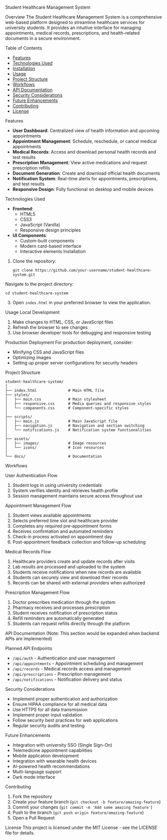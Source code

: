 Student Healthcare Management System

Overview
The Student Healthcare Management System is a comprehensive web-based platform designed to streamline healthcare services for university students. It provides an intuitive interface for managing appointments, medical records, prescriptions, and health-related documents in a secure environment.

Table of Contents
- [Features](#features)
- [Technologies Used](#technologies-used)
- [Installation](#installation)
- [Usage](#usage)
- [Project Structure](#project-structure)
- [Workflows](#workflows)
- [API Documentation](#api-documentation)
- [Security Considerations](#security-considerations)
- [Future Enhancements](#future-enhancements)
- [Contributing](#contributing)
- [License](#license)

Features
- **User Dashboard**: Centralized view of health information and upcoming appointments
- **Appointment Management**: Schedule, reschedule, or cancel medical appointments
- **Medical Records**: Access and download personal health records and test results
- **Prescription Management**: View active medications and request prescription refills
- **Document Generation**: Create and download official health documents
- **Notification System**: Real-time alerts for appointments, prescriptions, and test results
- **Responsive Design**: Fully functional on desktop and mobile devices

 Technologies Used
- **Frontend**: 
  - HTML5
  - CSS3
  - JavaScript (Vanilla)
  - Responsive design principles
- **UI Components**:
  - Custom-built components
  - Modern card-based interface
  - Interactive elements
Installation
1. Clone the repository:
   ```
   git clone https://github.com/your-username/student-healthcare-system.git
   ```
 Navigate to the project directory:
   ```
   cd student-healthcare-system
   ```
3. Open `index.html` in your preferred browser to view the application.

 Usage
Local Development
1. Make changes to HTML, CSS, or JavaScript files
2. Refresh the browser to see changes
3. Use browser developer tools for debugging and responsive testing

Production Deployment
For production deployment, consider:
- Minifying CSS and JavaScript files
- Optimizing images
- Setting up proper server configurations for security headers

 Project Structure
```
student-healthcare-system/
│
├── index.html              # Main HTML file
├── styles/
│   ├── main.css            # Main stylesheet
│   ├── responsive.css      # Media queries and responsive styles
│   └── components.css      # Component-specific styles
│
├── scripts/
│   ├── main.js             # Main JavaScript file
│   ├── navigation.js       # Navigation and section switching
│   └── notifications.js    # Notification system functionalities
│
├── assets/
│   ├── images/             # Image resources
│   └── icons/              # Icon resources
│
└── docs/                   # Documentation
```

 Workflows

User Authentication Flow
1. Student logs in using university credentials
2. System verifies identity and retrieves health profile
3. Session management maintains secure access throughout use

Appointment Management Flow
1. Student views available appointments
2. Selects preferred time slot and healthcare provider
3. Completes any required pre-appointment forms
4. Receives confirmation and automated reminders
5. Check-in process activated on appointment day
6. Post-appointment feedback collection and follow-up scheduling

 Medical Records Flow
1. Healthcare providers create and update records after visits
2. Lab results are processed and uploaded to the system
3. Students receive notifications when new records are available
4. Students can securely view and download their records
5. Records can be shared with external providers when authorized

Prescription Management Flow
1. Doctor prescribes medication through the system
2. Pharmacy receives and processes prescription
3. Student receives notification of prescription status
4. Refill reminders are automatically generated
5. Students can request refills directly through the platform

 API Documentation
(Note: This section would be expanded when backend APIs are implemented)

 Planned API Endpoints
- `/api/auth` - Authentication and user management
- `/api/appointments` - Appointment scheduling and management
- `/api/records` - Medical records access and management
- `/api/prescriptions` - Prescription management
- `/api/notifications` - Notification delivery and status

Security Considerations
- Implement proper authentication and authorization
- Ensure HIPAA compliance for all medical data
- Use HTTPS for all data transmission
- Implement proper input validation
- Follow security best practices for web applications
- Regular security audits and testing

 Future Enhancements
- Integration with university SSO (Single Sign-On)
- Telemedicine appointment capabilities
- Mobile application development
- Integration with wearable health devices
- AI-powered health recommendations
- Multi-language support
- Dark mode interface

 Contributing
1. Fork the repository
2. Create your feature branch (`git checkout -b feature/amazing-feature`)
3. Commit your changes (`git commit -m 'Add some amazing feature'`)
4. Push to the branch (`git push origin feature/amazing-feature`)
5. Open a Pull Request

 License
This project is licensed under the MIT License - see the LICENSE file for details.
